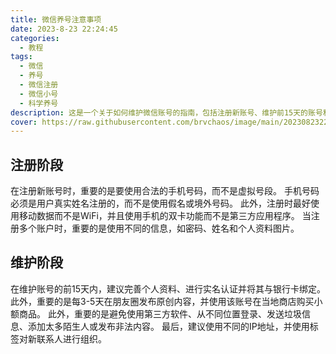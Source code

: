```yaml
---
title: 微信养号注意事项
date: 2023-8-23 22:24:45
categories:
  - 教程
tags:
  - 微信
  - 养号
  - 微信注册
  - 微信小号
  - 科学养号
description: 这是一个关于如何维护微信账号的指南，包括注册新账号、维护前15天的账号和日常维护技巧。。
cover: https://raw.githubusercontent.com/brvchaos/image/main/20230823222736.png
---
```

## 注册阶段
在注册新账号时，重要的是要使用合法的手机号码，而不是虚拟号段。
手机号码必须是用户真实姓名注册的，而不是使用假名或境外号码。
此外，注册时最好使用移动数据而不是WiFi，并且使用手机的双卡功能而不是第三方应用程序。
当注册多个账户时，重要的是使用不同的信息，如密码、姓名和个人资料图片。
## 维护阶段
在维护账号的前15天内，建议完善个人资料、进行实名认证并将其与银行卡绑定。
此外，重要的是每3-5天在朋友圈发布原创内容，并使用该账号在当地商店购买小额商品。
此外，重要的是避免使用第三方软件、从不同位置登录、发送垃圾信息、添加太多陌生人或发布非法内容。
最后，建议使用不同的IP地址，并使用标签对新联系人进行组织。
